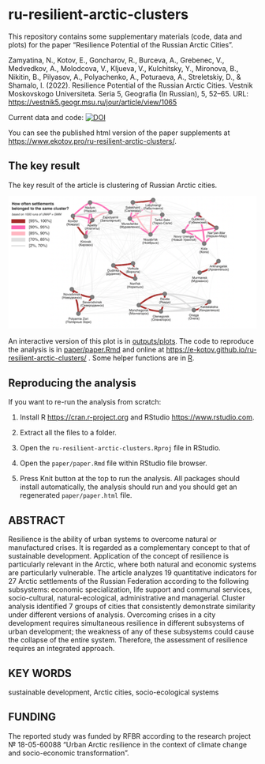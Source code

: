 
<!-- README.md is generated from README.Rmd. Please edit that file -->

# ru-resilient-arctic-clusters

<!-- badges: start -->
<!-- badges: end -->

This repository contains some supplementary materials (code, data and
plots) for the paper “Resilience Potential of the Russian Arctic
Cities”.

Zamyatina, N., Kotov, E., Goncharov, R., Burceva, A., Grebenec, V.,
Medvedkov, A., Molodcova, V., Kljueva, V., Kulchitsky, Y., Mironova, B.,
Nikitin, B., Pilyasov, A., Polyachenko, A., Poturaeva, A., Streletskiy,
D., & Shamalo, I. (2022). Resilience Potential of the Russian Arctic
Cities. Vestnik Moskovskogo Universiteta. Seria 5, Geografia (In
Russian), 5, 52–65. URL:
<a href="https://vestnik5.geogr.msu.ru/jour/article/view/1065"
target="_blank">https://vestnik5.geogr.msu.ru/jour/article/view/1065</a>

Current data and code:
[![DOI](https://zenodo.org/badge/484737615.svg)](https://zenodo.org/badge/latestdoi/484737615)

<!-- github_id received via accessing https://api.github.com/repos/e-kotov/ru-covid19-regional-excess-mortality -->

You can see the published html version of the paper supplements at
<https://www.ekotov.pro/ru-resilient-arctic-clusters/>.

## The key result

The key result of the article is clustering of Russian Arctic cities.

![networked representation of settlement groups](images/umap_net_en.png)

An interactive version of this plot is in
[outputs/plots](outputs/plots). The code to reproduce the analysis is in
[paper/paper.Rmd](paper/paper.Rmd) and online at
<https://e-kotov.github.io/ru-resilient-arctic-clusters/> . Some helper
functions are in [R](R).

## Reproducing the analysis

If you want to re-run the analysis from scratch:

1.  Install R <https://cran.r-project.org> and RStudio
    <https://www.rstudio.com>.

2.  Extract all the files to a folder.

3.  Open the `ru-resilient-arctic-clusters.Rproj` file in RStudio.

4.  Open the `paper/paper.Rmd` file within RStudio file browser.

5.  Press Knit button at the top to run the analysis. All packages
    should install automatically, the analysis should run and you should
    get an regenerated `paper/paper.html` file.

## ABSTRACT

Resilience is the ability of urban systems to overcome natural or
manufactured crises. It is regarded as a complementary concept to that
of sustainable development. Application of the concept of resilience is
particularly relevant in the Arctic, where both natural and economic
systems are particularly vulnerable. The article analyzes 19
quantitative indicators for 27 Arctic settlements of the Russian
Federation according to the following subsystems: economic
specialization, life support and communal services, socio-cultural,
natural-ecological, administrative and managerial. Cluster analysis
identified 7 groups of cities that consistently demonstrate similarity
under different versions of analysis. Overcoming crises in a city
development requires simultaneous resilience in different subsystems of
urban development; the weakness of any of these subsystems could cause
the collapse of the entire system. Therefore, the assessment of
resilience requires an integrated approach.

## KEY WORDS

sustainable development, Arctic cities, socio-ecological systems

## FUNDING

The reported study was funded by RFBR according to the research project
№ 18-05-60088 “Urban Arctic resilience in the context of climate change
and socio-economic transformation”.
